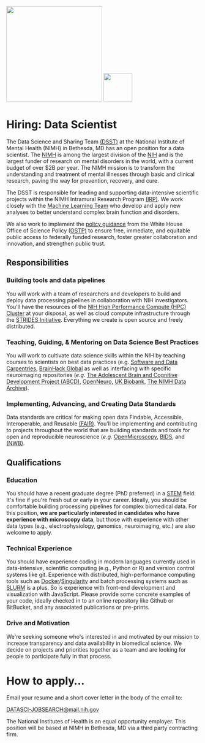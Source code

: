 <img src="https://nimh-dsst.github.io/dataSci_job_ad/NIMH_logo.png?raw=True" width="250"> <img src="dsst_logo_draft3.png" width="75">


# Hiring: Data Scientist
The Data Science and Sharing Team [(DSST)](http://cmn.nimh.nih.gov/dsst) at the National Institute of Mental Health (NIMH) in Bethesda, MD has an open position for a data scientist. The [NIMH](http://www.nimh.nih.gov) is among the largest division of the [NIH](http://www.nih.gov) and is the largest funder of research on mental disorders in the world, with a current budget of over $2B per year. The NIMH mission is to transform the understanding and treatment of mental illnesses through basic and clinical research, paving the way for prevention, recovery, and cure. 

The DSST is responsible for leading and supporting data-intensive scientific projects within the NIMH Intramural Research Program [(IRP)](https://www.nimh.nih.gov/labs-at-nimh/index.shtml). We work closely with the [Machine Learning Team](http://cmn.nimh.nih.gov/mlt) who develop and apply new analyses to better understand complex brain function and disorders.

We also work to implement the [policy guidance](https://www.whitehouse.gov/ostp/news-updates/2022/08/25/ostp-issues-guidance-to-make-federally-funded-research-freely-available-without-delay/) from the White House Office of Science Policy ([OSTP)](https://www.whitehouse.gov/ostp/)  to ensure free, immediate, and equitable public access to federally funded research, foster greater collaboration and innovation, and strengthen public trust.

## Responsibilities

### Building tools and data pipelines 

You will work with a team of researchers and developers to build and deploy data processing pipelines in collaboration with NIH investigators. You'll have the resources of the [NIH High Performance Compute (HPC) Cluster](https://hpc.nih.gov/) at your disposal, as well as cloud compute infrastructure through the [STRIDES Initiative](https://datascience.nih.gov/strides). Everything we create is open source and freely distributed. 

### Teaching, Guiding, & Mentoring on Data Science Best Practices  

You will work to cultivate data science skills within the NIH by teaching courses to scientists on best data practices (e.g. [Software and Data Carpentries](https://carpentries.org/), [BrainHack Global](https://brainhack.org/global2023/, ) as well as interfacing with specific neuroimaging repositories (*e.g.* [The Adolescent Brain and Cognitive Development Project (ABCD)](https://nda.nih.gov/abcd/),  [OpenNeuro](http://openneuro.org), [UK Biobank](http://www.ukbiobank.ac.uk/), [The NIMH Data Archive](http://nda.nih.gov)). 

### Implementing, Advancing, and Creating Data Standards

Data standards are critical for making open data Findable, Accessible, Interoperable, and Reusable [(FAIR)](https://en.wikipedia.org/wiki/FAIR_data). You’ll be implementing and contributing to projects throughout the world that are building standards and tools for open and reproducible neuroscience (*e.g.* [OpenMicroscopy](https://www.openmicroscopy.org/), [BIDS](http://bids.neuroimaging.io/), and [(NWB)](https://www.nwb.org/).

## Qualifications

### Education

You should have a recent graduate degree (PhD preferred) in a [STEM](https://en.wikipedia.org/wiki/Science,_technology,_engineering,_and_mathematics) field. It's fine if you're fresh out or early in your career. Ideally, you should be comfortable building processing pipelines for complex biomedical data. For this position, **we are particularly interested in candidates who have experience with microscopy data**, but those with experience with other data types (e.g., electrophysiology, genomics, neuroimaging, etc.) are also welcome to apply. 

### Technical Experience

You should have experience coding in modern languages currently used in data-intensive, scientific computing (e.g., Python or R) and version control systems like git.  Experience with distributed, high-performance computing tools such as [Docker](https://www.docker.com)/[Singularity](https://singularity.lbl.gov) and batch processing systems such as [SLURM](http://slurm.schedmd.com/) is a plus. So is experience with front-end development and visualization with JavaScript. Please provide some concrete examples of your code, ideally checked in to an online repository like Github or BitBucket, and any associated publications or pre-prints.


### Drive and Motivation

We're seeking someone who's interested in and motivated by our mission to increase transparency and data availability in biomedical science. We decide on projects and priorities together as a team and are looking for people to participate fully in that process.

# How to apply…

Email your resume and a short cover letter in the body of the email to:

DATASCI-JOBSEARCH@mail.nih.gov

The National Institutes of Health is an equal opportunity employer. This position will be based at NIMH in Bethesda, MD via a third party contracting firm.
